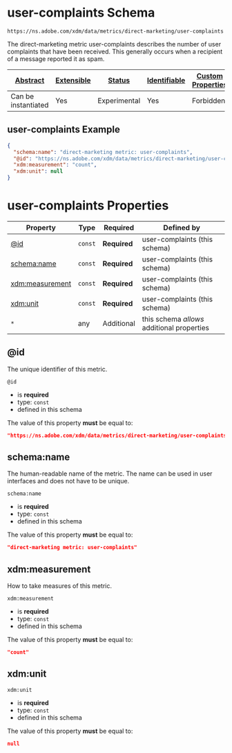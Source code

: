 
# user-complaints Schema

```
https://ns.adobe.com/xdm/data/metrics/direct-marketing/user-complaints
```

The direct-marketing metric user-complaints describes the number of user complaints that have been received. This generally occurs when a recipient of a message reported it as spam.

| [Abstract](../../abstract.md) | [Extensible](../../extensions.md) | [Status](../../status.md) | [Identifiable](../../id.md) | [Custom Properties](../../extensions.md) | [Additional Properties](../../extensions.md) | Defined In |
|-------------------------------|-----------------------------------|---------------------------|-----------------------------|------------------------------------------|----------------------------------------------|------------|
| Can be instantiated | Yes | Experimental | Yes | Forbidden | Permitted | [data/user-complaints.schema.json](data/user-complaints.schema.json) |

## user-complaints Example
```json
{
  "schema:name": "direct-marketing metric: user-complaints",
  "@id": "https://ns.adobe.com/xdm/data/metrics/direct-marketing/user-complaints",
  "xdm:measurement": "count",
  "xdm:unit": null
}
```

# user-complaints Properties

| Property | Type | Required | Defined by |
|----------|------|----------|------------|
| [@id](#@id) | `const` | **Required** | user-complaints (this schema) |
| [schema:name](#schemaname) | `const` | **Required** | user-complaints (this schema) |
| [xdm:measurement](#xdmmeasurement) | `const` | **Required** | user-complaints (this schema) |
| [xdm:unit](#xdmunit) | `const` | **Required** | user-complaints (this schema) |
| `*` | any | Additional | this schema *allows* additional properties |

## @id

The unique identifier of this metric.

`@id`
* is **required**
* type: `const`
* defined in this schema

The value of this property **must** be equal to:

```json
"https://ns.adobe.com/xdm/data/metrics/direct-marketing/user-complaints"
```





## schema:name

The human-readable name of the metric. The name can be used in user interfaces and does not have to be unique.

`schema:name`
* is **required**
* type: `const`
* defined in this schema

The value of this property **must** be equal to:

```json
"direct-marketing metric: user-complaints"
```





## xdm:measurement

How to take measures of this metric.

`xdm:measurement`
* is **required**
* type: `const`
* defined in this schema

The value of this property **must** be equal to:

```json
"count"
```





## xdm:unit


`xdm:unit`
* is **required**
* type: `const`
* defined in this schema

The value of this property **must** be equal to:

```json
null
```




